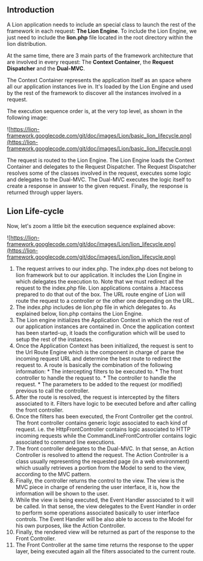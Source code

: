 ## Introduction ##

A Lion application needs to include an special class to launch the rest of the framework in each request: **The Lion Engine**.
To include the Lion Engine, we just need to include the **lion.php** file located in the root directory within the lion distribution.

At the same time, there are 3 main parts of the framework architecture that are involved in every request: The **Context Container**, the **Request Dispatcher** and the **Dual-MVC**.

The Context Container represents the application itself as an space where all our application instances live in. It's loaded by the Lion Engine and used by the rest of the framework to discover all the instances involved in a request.

The execution sequence order is, at the very top level, as shown in the following image:

![https://lion-framework.googlecode.com/git/doc/images/Lion/basic_lion_lifecycle.png](https://lion-framework.googlecode.com/git/doc/images/Lion/basic_lion_lifecycle.png)

The request is routed to the Lion Engine. The Lion Engine loads the Context Container and delegates to the Request Dispatcher.
The Request Dispatcher resolves some of the classes involved in the request, executes some logic and delegates to the Dual-MVC.
The Dual-MVC executes the logic itself to create a response in answer to the given request. Finally, the response is returned through upper layers.

## Lion Life-cycle ##
Now, let's zoom a little bit the execution sequence explained above:

![https://lion-framework.googlecode.com/git/doc/images/Lion/lion_lifecycle.png](https://lion-framework.googlecode.com/git/doc/images/Lion/lion_lifecycle.png)

  1. The request arrives to our index.php. The index.php does not belong to lion framework but to our application. It includes the Lion Engine in which delegates the execution to. Note that we must redirect all the request to the index.php file. Lion applications contains a .htaccess prepared to do that out of the box. The URL route engine of Lion will route the request to a controller or the other one depending on the URL.
  1. The index.php includes de lion.php file in which delegates to. As explained below, lion.php contains the Lion Engine.
  1. The Lion engine initializes the Application Context in which the rest of our application instances are contained in. Once the application context has been started-up, it loads the configuration which will be used to setup the rest of the instances.
  1. Once the Application Context has been initialized, the request is sent to the Url Route Engine which is the component in charge of parse the incoming request URL and determine the best route to redirect the request to. A route is basically the combination of the following information:
    * The intercepting filters to be executed to.
    * The front controller to handle the request to.
    * The controller to handle the request.
    * The parameters to be added to the request (or modified) previous to call the controller.
  1. After the route is resolved, the request is intercepted by the filters associated to it. Filters have logic to be executed before and after calling the front controller.
  1. Once the filters has been executed, the Front Controller get the control. The front controller contains generic logic associated to each kind of request. i.e. the HttpFrontController contains logic associated to HTTP incoming requests while the CommandLineFrontController contains logic associated to command line executions.
  1. The front controller delegates to the Dual-MVC. In that sense, an Action Controller is resolved to attend the request. The Action Controller is a class usually representing the requested page (in a web environment) which usually retrieves a portion from the Model to send to the view, according to the MVC pattern.
  1. Finally, the controller returns the control to the view. The view is the MVC piece in charge of rendering the user interface, it is, how the information will be shown to the user.
  1. While the view is being executed, the Event Handler associated to it will be called. In that sense, the view delegates to the Event Handler in order to perform some operations associated basically to user interface controls. The Event Handler will be also able to access to the Model for his own purposes, like the Action Controller.
  1. Finally, the rendered view will be returned as part of the response to the Front Controller.
  1. The Front Controller at the same time returns the response to the upper layer, being executed again all the filters associated to the current route.